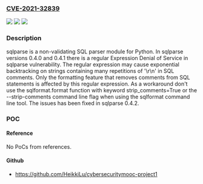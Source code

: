 ### [CVE-2021-32839](https://cve.mitre.org/cgi-bin/cvename.cgi?name=CVE-2021-32839)
![](https://img.shields.io/static/v1?label=Product&message=sqlparse&color=blue)
![](https://img.shields.io/static/v1?label=Version&message=n%2Fa&color=blue)
![](https://img.shields.io/static/v1?label=Vulnerability&message=CWE-400%20Uncontrolled%20Resource%20Consumption&color=brighgreen)

### Description

sqlparse is a non-validating SQL parser module for Python. In sqlparse versions 0.4.0 and 0.4.1 there is a regular Expression Denial of Service in sqlparse vulnerability. The regular expression may cause exponential backtracking on strings containing many repetitions of '\r\n' in SQL comments. Only the formatting feature that removes comments from SQL statements is affected by this regular expression. As a workaround don't use the sqlformat.format function with keyword strip_comments=True or the --strip-comments command line flag when using the sqlformat command line tool. The issues has been fixed in sqlparse 0.4.2.

### POC

#### Reference
No PoCs from references.

#### Github
- https://github.com/HeikkiLu/cybersecuritymooc-project1

